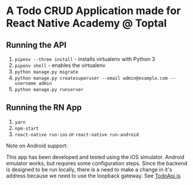 # A Todo CRUD Application made for React Native Academy @ Toptal

## Running the API

1. `pipenv --three install` - installs virtualenv with Python 3
1. `pipenv shell` - enables the virtualenv
1. `python manage.py migrate`
1. `python manage.py createsuperuser --email admin@example.com --username admin`
1. `python manage.py runserver`

## Running the RN App

1. `yarn`
1. `npm-start`
1. `react-native run-ios` or `react-native run-android`

Note on Android support:

This app has been developed and tested using the iOS simulator. Android emulator works, but requires some configuration steps. Since the backend is designed to be run locally, there is a need to make a change in it's address because we need to use the loopback gateway. See [TodoApi.js](https://github.com/rszalski/react_native_academy/blob/master/rn/todo_app/App/Services/TodoApi.js#L5)
